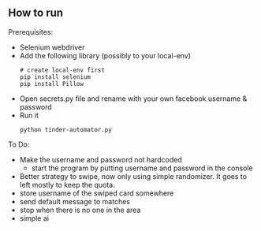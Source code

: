 ## How to run

Prerequisites:
* Selenium webdriver
* Add the following library (possibly to your local-env)
  ```
  # create local-env first
  pip install selenium
  pip install Pillow
  ```
* Open secrets.py file and rename with your own facebook username & password
* Run it
  ```
  python tinder-automator.py
  ```
To Do:
* Make the username and password not hardcoded
  * start the program by putting username and password in the console
* Better strategy to swipe, now only using simple randomizer. It goes to left mostly to keep the quota.
* store username of the swiped card somewhere
* send default message to matches
* stop when there is no one in the area
* simple ai
